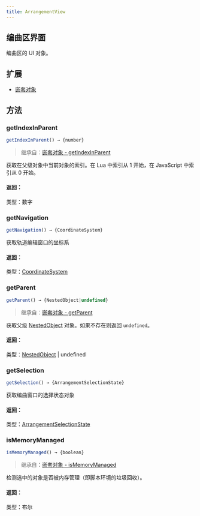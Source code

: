 ```yaml
---
title: ArrangementView
---
```


## 编曲区界面

编曲区的 UI 对象。

## 扩展

 * [嵌套对象](nested_object.md)

## 方法

### getIndexInParent

```js
getIndexInParent() → {number}
```

>继承自：[嵌套对象 - getIndexInParent](nested_object.md)

获取在父级对象中当前对象的索引。在 Lua 中索引从 1 开始，在 JavaScript 中索引从 0 开始。

#### 返回：

类型：数字

### getNavigation

```js
getNavigation() → {CoordinateSystem}
```

获取轨道编辑窗口的坐标系

#### 返回：

类型：[CoordinateSystem](coordinate_system.md)

### getParent

```js
getParent() → {NestedObject|undefined}
```
>继承自：[嵌套对象 - getParent](nested_object.md)

获取父级 [NestedObject](nested_object.md) 对象。如果不存在则返回 `undefined`。

#### 返回：

类型：[NestedObject](nested_object.md) | undefined

### getSelection

```js
getSelection() → {ArrangementSelectionState}
```

获取编曲窗口的选择状态对象

#### 返回：

类型：[ArrangementSelectionState](arrangement_selection_state.md)

### isMemoryManaged

```js
isMemoryManaged() → {boolean}
```
>继承自：[嵌套对象 - isMemoryManaged](nested_object.md)

检测选中的对象是否被内存管理（即脚本环境的垃圾回收）。

#### 返回：

类型：布尔